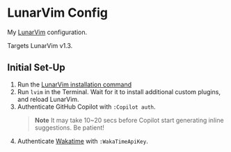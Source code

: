 # LunarVim Config

My [LunarVim](https://www.lunarvim.org/) configuration.

Targets LunarVim v1.3.

## Initial Set-Up

1. Run the [LunarVim installation command](https://www.lunarvim.org/docs/installation#release)
2. Run `lvim` in the Terminal. Wait for it to install additional custom plugins, and reload LunarVim.
3. Authenticate GitHub Copilot with `:Copilot auth`.
   > **Note** It may take 10~20 secs before Copilot start generating inline suggestions. Be patient!
4. Authenticate [Wakatime](https://wakatime.com/) with `:WakaTimeApiKey`.
